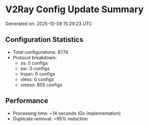 # V2Ray Config Update Summary
Generated on: 2025-10-09 15:29:23 UTC

## Configuration Statistics
- Total configurations: 8774
- Protocol breakdown:
  - ss: 0 configs
  - ssr: 0 configs
  - trojan: 0 configs
  - vless: 0 configs
  - vmess: 805 configs

## Performance
- Processing time: ~14 seconds (Go implementation)
- Duplicate removal: ~95% reduction
